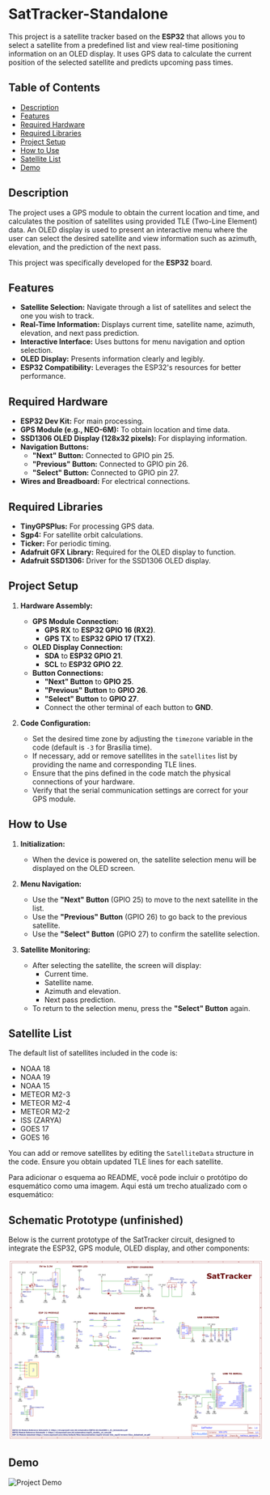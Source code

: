 # SatTracker-Standalone

This project is a satellite tracker based on the **ESP32** that allows you to select a satellite from a predefined list and view real-time positioning information on an OLED display. It uses GPS data to calculate the current position of the selected satellite and predicts upcoming pass times.

## Table of Contents

- [Description](#description)
- [Features](#features)
- [Required Hardware](#required-hardware)
- [Required Libraries](#required-libraries)
- [Project Setup](#project-setup)
- [How to Use](#how-to-use)
- [Satellite List](#satellite-list)
- [Demo](#demo)

## Description

The project uses a GPS module to obtain the current location and time, and calculates the position of satellites using provided TLE (Two-Line Element) data. An OLED display is used to present an interactive menu where the user can select the desired satellite and view information such as azimuth, elevation, and the prediction of the next pass.

This project was specifically developed for the **ESP32** board.

## Features

- **Satellite Selection:** Navigate through a list of satellites and select the one you wish to track.
- **Real-Time Information:** Displays current time, satellite name, azimuth, elevation, and next pass prediction.
- **Interactive Interface:** Uses buttons for menu navigation and option selection.
- **OLED Display:** Presents information clearly and legibly.
- **ESP32 Compatibility:** Leverages the ESP32's resources for better performance.

## Required Hardware

- **ESP32 Dev Kit:** For main processing.
- **GPS Module (e.g., NEO-6M):** To obtain location and time data.
- **SSD1306 OLED Display (128x32 pixels):** For displaying information.
- **Navigation Buttons:**
  - **"Next" Button:** Connected to GPIO pin 25.
  - **"Previous" Button:** Connected to GPIO pin 26.
  - **"Select" Button:** Connected to GPIO pin 27.
- **Wires and Breadboard:** For electrical connections.

## Required Libraries

- **TinyGPSPlus:** For processing GPS data.
- **Sgp4:** For satellite orbit calculations.
- **Ticker:** For periodic timing.
- **Adafruit GFX Library:** Required for the OLED display to function.
- **Adafruit SSD1306:** Driver for the SSD1306 OLED display.

## Project Setup

1. **Hardware Assembly:**

   - **GPS Module Connection:**
     - **GPS RX** to **ESP32 GPIO 16 (RX2)**.
     - **GPS TX** to **ESP32 GPIO 17 (TX2)**.
   - **OLED Display Connection:**
     - **SDA** to **ESP32 GPIO 21**.
     - **SCL** to **ESP32 GPIO 22**.
   - **Button Connections:**
     - **"Next" Button** to **GPIO 25**.
     - **"Previous" Button** to **GPIO 26**.
     - **"Select" Button** to **GPIO 27**.
     - Connect the other terminal of each button to **GND**.

2. **Code Configuration:**

   - Set the desired time zone by adjusting the `timezone` variable in the code (default is `-3` for Brasília time).
   - If necessary, add or remove satellites in the `satellites` list by providing the name and corresponding TLE lines.
   - Ensure that the pins defined in the code match the physical connections of your hardware.
   - Verify that the serial communication settings are correct for your GPS module.

## How to Use

1. **Initialization:**

   - When the device is powered on, the satellite selection menu will be displayed on the OLED screen.

2. **Menu Navigation:**

   - Use the **"Next" Button** (GPIO 25) to move to the next satellite in the list.
   - Use the **"Previous" Button** (GPIO 26) to go back to the previous satellite.
   - Use the **"Select" Button** (GPIO 27) to confirm the satellite selection.

3. **Satellite Monitoring:**

   - After selecting the satellite, the screen will display:
     - Current time.
     - Satellite name.
     - Azimuth and elevation.
     - Next pass prediction.
   - To return to the selection menu, press the **"Select" Button** again.

## Satellite List

The default list of satellites included in the code is:

- NOAA 18
- NOAA 19
- NOAA 15
- METEOR M2-3
- METEOR M2-4
- METEOR M2-2
- ISS (ZARYA)
- GOES 17
- GOES 16

You can add or remove satellites by editing the `SatelliteData` structure in the code. Ensure you obtain updated TLE lines for each satellite.

Para adicionar o esquema ao README, você pode incluir o protótipo do esquemático como uma imagem. Aqui está um trecho atualizado com o esquemático:

## Schematic Prototype (unfinished)

Below is the current prototype of the SatTracker circuit, designed to integrate the ESP32, GPS module, OLED display, and other components:

![Schematic Prototype](assets/Schematic_SatTracker_2024-11-29.png)

## Demo

![Project Demo](assets/demo.gif)

